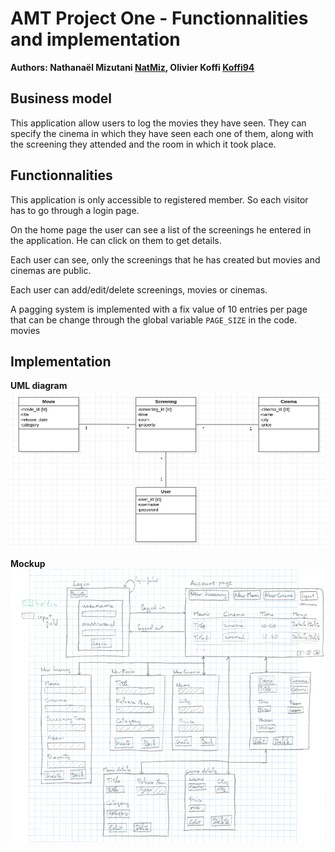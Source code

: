 # AMT Project One - Functionnalities and implementation

**Authors: Nathanaël Mizutani [NatMiz](https://github.com/NatMiz), Olivier Koffi [Koffi94](https://github.com/Koffi94)**

## Business model

This application allow users to log the movies they have seen. They can specify the cinema in which they have seen each one of them, along with the screening they attended and the room in which it took place.<br/>


## Functionnalities

This application is only accessible to registered member. So each visitor has to go through a login page.

On the home page the user can see a list of the screenings he entered in the application. He can click on them to get details.

Each user can see, only the screenings that he has created but movies and cinemas are public.

Each user can add/edit/delete screenings, movies or cinemas.

A pagging system is implemented with a fix value of 10 entries per page that can be change through the global variable `PAGE_SIZE` in the code.
movies


## Implementation

**UML diagram**
 ![UML diagram](./img/SchemaUML.png)

**Mockup**
![web application mockup](./img/Mockup-ProjectOne.png)
